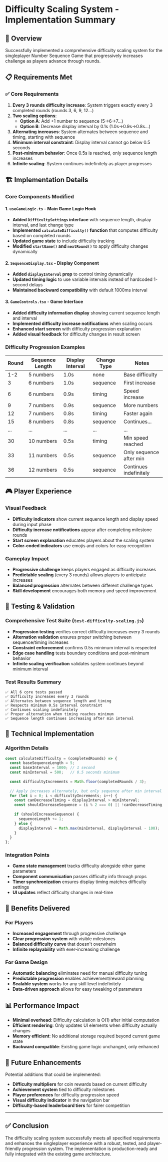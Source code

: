 # Difficulty Scaling System - Implementation Summary

## 🎯 Overview

Successfully implemented a comprehensive difficulty scaling system for the singleplayer Number Sequence Game that progressively increases challenge as players advance through rounds.

## 📋 Requirements Met

### ✅ Core Requirements
1. **Every 3 rounds difficulty increase**: System triggers exactly every 3 completed rounds (rounds 3, 6, 9, 12...)
2. **Two scaling options**: 
   - **Option A**: Add +1 number to sequence (5→6→7...)
   - **Option B**: Decrease display interval by 0.1s (1.0s→0.9s→0.8s...)
3. **Alternating increases**: System alternates between sequence and timing, starting with sequence
4. **Minimum interval constraint**: Display interval cannot go below 0.5 seconds
5. **Post-minimum behavior**: Once 0.5s is reached, only sequence length increases
6. **Infinite scaling**: System continues indefinitely as player progresses

## 🏗️ Implementation Details

### Core Components Modified

#### 1. `useGameLogic.ts` - Main Game Logic Hook
- **Added `DifficultySettings` interface** with sequence length, display interval, and last change type
- **Implemented `calculateDifficulty()` function** that computes difficulty based on completed rounds
- **Updated game state** to include difficulty tracking
- **Modified `startGame()` and `nextRound()`** to apply difficulty changes dynamically

#### 2. `SequenceDisplay.tsx` - Display Component  
- **Added `displayInterval` prop** to control timing dynamically
- **Updated timing logic** to use variable intervals instead of hardcoded 1-second delays
- **Maintained backward compatibility** with default 1000ms interval

#### 3. `GameControls.tsx` - Game Interface
- **Added difficulty information display** showing current sequence length and interval
- **Implemented difficulty increase notifications** when scaling occurs
- **Enhanced start screen** with difficulty progression explanation
- **Added visual feedback** for difficulty changes in result screen

### Difficulty Progression Examples

| Round | Sequence Length | Display Interval | Change Type | Notes |
|-------|----------------|------------------|-------------|--------|
| 1-2   | 5 numbers      | 1.0s            | none        | Base difficulty |
| 3     | 6 numbers      | 1.0s            | sequence    | First increase |
| 6     | 6 numbers      | 0.9s            | timing      | Speed increase |
| 9     | 7 numbers      | 0.9s            | sequence    | More numbers |
| 12    | 7 numbers      | 0.8s            | timing      | Faster again |
| 15    | 8 numbers      | 0.8s            | sequence    | Continues... |
| ...   | ...            | ...             | ...         | ... |
| 30    | 10 numbers     | 0.5s            | timing      | Min speed reached |
| 33    | 11 numbers     | 0.5s            | sequence    | Only sequence after min |
| 36    | 12 numbers     | 0.5s            | sequence    | Continues indefinitely |

## 🎮 Player Experience

### Visual Feedback
- **Difficulty indicators** show current sequence length and display speed during input phase
- **Difficulty increase notifications** appear after completing milestone rounds
- **Start screen explanation** educates players about the scaling system
- **Color-coded indicators** use emojis and colors for easy recognition

### Gameplay Impact
- **Progressive challenge** keeps players engaged as difficulty increases
- **Predictable scaling** (every 3 rounds) allows players to anticipate increases
- **Balanced progression** alternates between different challenge types
- **Skill development** encourages both memory and speed improvement

## 🧪 Testing & Validation

### Comprehensive Test Suite (`test-difficulty-scaling.js`)
- **Progression testing** verifies correct difficulty increases every 3 rounds
- **Alternation validation** ensures proper switching between sequence/timing increases
- **Constraint enforcement** confirms 0.5s minimum interval is respected
- **Edge case handling** tests boundary conditions and post-minimum behavior
- **Infinite scaling verification** validates system continues beyond minimum interval

### Test Results Summary
```
✅ All 6 core tests passed
✅ Difficulty increases every 3 rounds  
✅ Alternates between sequence length and timing
✅ Respects minimum 0.5s interval constraint
✅ Continues scaling indefinitely  
✅ Proper alternation when timing reaches minimum
✅ Sequence length continues increasing after min interval
```

## 🔧 Technical Implementation

### Algorithm Details
```javascript
const calculateDifficulty = (completedRounds) => {
  const baseSequenceLength = 5;
  const baseInterval = 1000; // 1 second  
  const minInterval = 500;   // 0.5 seconds minimum
  
  const difficultyIncrements = Math.floor(completedRounds / 3);
  
  // Apply increases alternately, but only sequence after min interval
  for (let i = 0; i < difficultyIncrements; i++) {
    const canDecreaseTiming = displayInterval > minInterval;
    const shouldIncreaseSequence = (i % 2 === 0) || !canDecreaseTiming;
    
    if (shouldIncreaseSequence) {
      sequenceLength += 1;
    } else {
      displayInterval = Math.max(minInterval, displayInterval - 100);
    }
  }
};
```

### Integration Points
- **Game state management** tracks difficulty alongside other game parameters
- **Component communication** passes difficulty info through props
- **Timer synchronization** ensures display timing matches difficulty settings
- **UI updates** reflect difficulty changes in real-time

## 🚀 Benefits Delivered

### For Players
- **Increased engagement** through progressive challenge
- **Clear progression system** with visible milestones
- **Balanced difficulty curve** that doesn't overwhelm
- **Infinite replayability** with ever-increasing challenge

### For Game Design
- **Automatic balancing** eliminates need for manual difficulty tuning
- **Predictable progression** enables achievement/reward planning
- **Scalable system** works for any skill level indefinitely
- **Data-driven approach** allows for easy tweaking of parameters

## 📊 Performance Impact

- **Minimal overhead**: Difficulty calculation is O(1) after initial computation
- **Efficient rendering**: Only updates UI elements when difficulty actually changes
- **Memory efficient**: No additional storage required beyond current game state
- **Backward compatible**: Existing game logic unchanged, only enhanced

## 🔮 Future Enhancements

Potential additions that could be implemented:
- **Difficulty multipliers** for coin rewards based on current difficulty
- **Achievement system** tied to difficulty milestones
- **Player preferences** for difficulty progression speed
- **Visual difficulty indicator** in the navigation bar
- **Difficulty-based leaderboard tiers** for fairer competition

---

## ✅ Conclusion

The difficulty scaling system successfully meets all specified requirements and enhances the singleplayer experience with a robust, tested, and player-friendly progression system. The implementation is production-ready and fully integrated with the existing game architecture.